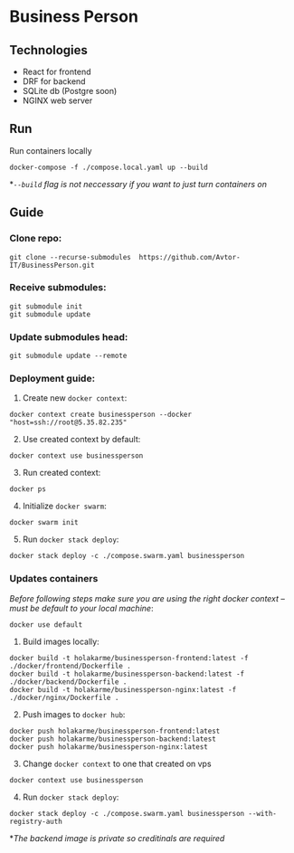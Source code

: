 # Business Person

## Technologies

-   React for frontend
-   DRF for backend
-   SQLite db (Postgre soon)
-   NGINX web server

## Run

Run containers locally

```
docker-compose -f ./compose.local.yaml up --build
```

\*_`--build` flag is not neccessary if you want to just turn containers on_

## Guide

### Clone repo:

```
git clone --recurse-submodules  https://github.com/Avtor-IT/BusinessPerson.git
```

### Receive submodules:

```
git submodule init
git submodule update
```

### Update submodules head:

```
git submodule update --remote
```

### Deployment guide:

1. Create new `docker context`:

```
docker context create businessperson --docker "host=ssh://root@5.35.82.235"
```

2. Use created context by default:

```
docker context use businessperson
```

3. Run created context:

```
docker ps
```

4. Initialize `docker swarm`:

```
docker swarm init
```

5. Run `docker stack deploy`:

```
docker stack deploy -c ./compose.swarm.yaml businessperson
```

### Updates containers

_Before following steps make sure you are using the right docker context – must be default to your local machine_:

```
docker use default
```

1. Build images locally:

```
docker build -t holakarme/businessperson-frontend:latest -f ./docker/frontend/Dockerfile .
docker build -t holakarme/businessperson-backend:latest -f ./docker/backend/Dockerfile .
docker build -t holakarme/businessperson-nginx:latest -f ./docker/nginx/Dockerfile .
```

2. Push images to `docker hub`:

```
docker push holakarme/businessperson-frontend:latest
docker push holakarme/businessperson-backend:latest
docker push holakarme/businessperson-nginx:latest
```

3. Change `docker context` to one that created on vps

```
docker context use businessperson
```

4. Run `docker stack deploy`:

```
docker stack deploy -c ./compose.swarm.yaml businessperson --with-registry-auth
```

\*_The backend image is private so creditinals are required_
